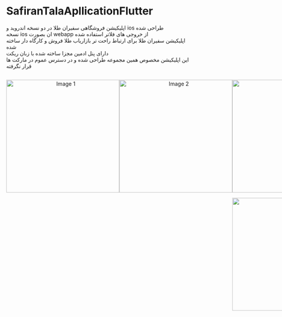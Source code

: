 # SafiranTalaApllicationFlutter
اپلیکیشن فروشگاهی سفیران طلا در دو نسخه اندروید و ios طراحی شده
<br/>
نسخه ios ان بصورت webapp از خروجی های فلاتر استفاده شده
<br/>
اپلیکیشن سفیران طلا برای ارتباط راحت تر بازاریاب طلا فروش و کارگاه دار ساخته شده
<br/>
دارای پنل ادمین مجزا ساخته شده با زبان ریکت
<br/>
این اپلیکیشن مخصوص همین مجموعه طراحی شده و در دسترس عموم در مارکت ها قرار نگرفته

<div style="width:100%;display:flex;flex-direction:row">
  <p align="center">
  <img src="https://www.karlancer.com/api/file/x/x764/1698246407-MpjA.JPG" width="300" alt="Image 1">
</p>

<p align="center">
  <img src="https://www.karlancer.com/api/file/x/x764/1698246410-vtb0.JPG" width="300" alt="Image 2">
</p>
  <div/>


<p align="center">
  <img src="https://www.karlancer.com/api/file/x/x764/1698246410-G85M.JPG" width="300" alt="Image 3">
</p>

<p align="center">
  <img src="https://www.karlancer.com/api/file/x/x764/1698246406-HvYL.JPG" width="300" alt="Image 4">
</p>
